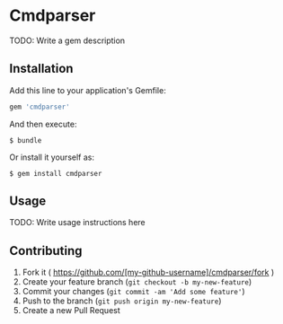 # Cmdparser

TODO: Write a gem description

## Installation

Add this line to your application's Gemfile:

```ruby
gem 'cmdparser'
```

And then execute:

    $ bundle

Or install it yourself as:

    $ gem install cmdparser

## Usage

TODO: Write usage instructions here

## Contributing

1. Fork it ( https://github.com/[my-github-username]/cmdparser/fork )
2. Create your feature branch (`git checkout -b my-new-feature`)
3. Commit your changes (`git commit -am 'Add some feature'`)
4. Push to the branch (`git push origin my-new-feature`)
5. Create a new Pull Request
